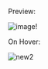
Preview:

![image](https://user-images.githubusercontent.com/63595155/119216687-c252f280-baf2-11eb-8625-141106115dde.png)!
 
 On Hover:

![new2](https://user-images.githubusercontent.com/63595155/119216711-e4e50b80-baf2-11eb-820f-81533d6d211e.png)

